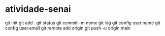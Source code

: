 # atividade-senai
git init
git add .
git status
git commit -m nome
git log
git config user.name
git config user.email
git remote add origin
git push -u origin main
